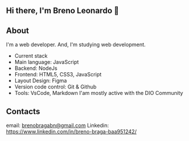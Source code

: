 ## Hi there, I'm Breno Leonardo 👋

## About

I'm a web developer. And, I'm studying web development.

* Current stack
* Main language: JavaScript
* Backend: NodeJs
* Frontend: HTML5, CSS3, JavaScript
* Layout Design: Figma
* Version code control: Git & Github
* Tools: VsCode, Markdown
I'am mostly active with the DIO Community

## Contacts

email: brenobragabn@gmail.com
Linkedin: https://www.linkedin.com/in/breno-braga-baa951242/
